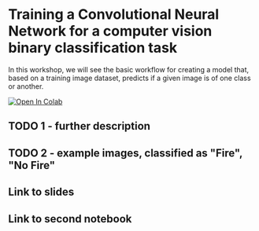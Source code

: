 # Training a Convolutional Neural Network for a computer vision binary classification task

In this workshop, we will see the basic workflow for creating a model that, based on a training image dataset, predicts if a given image is of one class or another.

[![Open In Colab](https://colab.research.google.com/assets/colab-badge.svg)][colab_jp_nb_link] 
 
[colab_jp_nb_link]: https://colab.research.google.com/github/dsikar/city-dss-cnn-workshop-1/blob/main/src/Train.ipynb

## TODO 1 - further description

## TODO 2 - example images, classified as "Fire", "No Fire"

## Link to slides

## Link to second notebook
